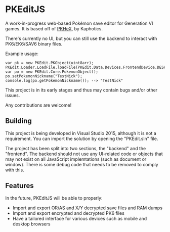 # PKEditJS

A work-in-progress web-based Pokémon save editor for Generation VI games. It is based off of [PKHeX](https://github.com/kwsch/PKHeX), by Kaphotics.

There's currently no UI, but you can still use the backend to interact with PK6/EK6/SAV6 binary files.

Example usage: 

    var pk = new PKEdit.PKObject(uint8arr);
    PKEdit.Loader.LoadFile.loadFile(PKEdit.Data.Devices.FrontendDevice.DESKTOP);
    var po = new PKEdit.Core.PokemonObject();
    po.setPokemonNickname("TestNick");
    console.log(po.getPokemonNickname()); --> "TestNick"


This project is in its early stages and thus may contain bugs and/or other issues.

Any contributions are welcome!

## Building

This project is being developed in Visual Studio 2015, although it is not a requirement. You can import the solution by opening the "PKEdit.sln" file.

The project has been split into two sections, the "backend" and the "frontend". The backend should not use any UI-related code or objects that may not exist on all JavaScript implemtations (such as document or window). There is some debug code that needs to be removed to comply with this.

## Features

In the future, PKEditJS will be able to properly:

* Import and export OR/AS and X/Y decrypted save files and RAM dumps
* Import and export encrypted and decrypted PK6 files
* Have a tailored interface for various devices such as mobile and desktop browsers
